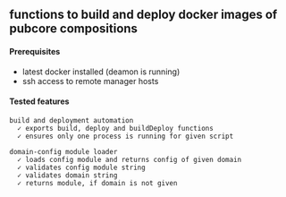 ## functions to build and deploy docker images of pubcore compositions

#### Prerequisites
* latest docker installed (deamon is running)
* ssh access to remote manager hosts

#### Tested features

	build and deployment automation
	  ✓ exports build, deploy and buildDeploy functions
	  ✓ ensures only one process is running for given script

	domain-config module loader
	  ✓ loads config module and returns config of given domain
	  ✓ validates config module string
	  ✓ validates domain string
	  ✓ returns module, if domain is not given